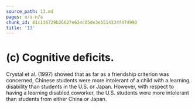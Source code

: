 ```yaml
---
source_path: 13.md
pages: n/a-n/a
chunk_id: 81c136729b26627e624c05de3e5514334f474993
title: '13'
---
```

# (c) Cognitive deﬁcits.

Crystal et al. (1997) showed that as far as a friendship criterion was concerned, Chinese students were more intolerant of a child with a learning disability than students in the U.S. or Japan. However, with respect to having a learning disabled coworker, the U.S. students were more intolerant than students from either China or Japan.
